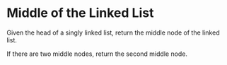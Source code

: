 # Middle of the Linked List

Given the head of a singly linked list, return the middle node of the linked list.

If there are two middle nodes, return the second middle node.